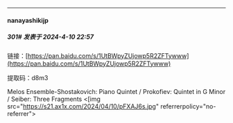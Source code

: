 ﻿
*****

####  nanayashikijp  
##### 301#       发表于 2024-4-10 22:57

链接：[https://pan.baidu.com/s/1UtBWpyZUjowp5R2ZFTywww](https://pan.baidu.com/s/1UtBWpyZUjowp5R2ZFTywww) 

提取码：d8m3 

Melos Ensemble-Shostakovich: Piano Quintet / Prokofiev: Quintet in G Minor / Seiber: Three Fragments
<[img src="https://s21.ax1x.com/2024/04/10/pFXAJ6s.jpg" referrerpolicy="no-referrer">

